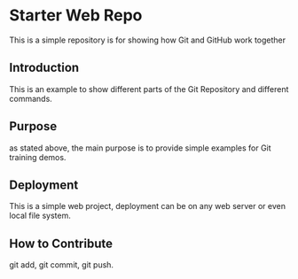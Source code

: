 # Starter Web Repo

This is a simple repository is for showing how Git and GitHub work together

## Introduction

This is an example to show different parts of the Git Repository and different commands.

## Purpose

as stated above, the main purpose is to provide simple examples for Git training demos.

## Deployment

This is a simple web project, deployment can be on any web server or even local file system.

## How to Contribute

git add, git commit, git push.